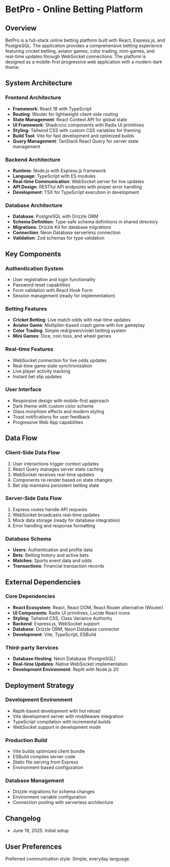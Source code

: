 # BetPro - Online Betting Platform

## Overview

BetPro is a full-stack online betting platform built with React, Express.js, and PostgreSQL. The application provides a comprehensive betting experience featuring cricket betting, aviator games, color trading, mini-games, and real-time updates through WebSocket connections. The platform is designed as a mobile-first progressive web application with a modern dark theme.

## System Architecture

### Frontend Architecture
- **Framework**: React 18 with TypeScript
- **Routing**: Wouter for lightweight client-side routing
- **State Management**: React Context API for global state
- **UI Framework**: Shadcn/ui components with Radix UI primitives
- **Styling**: Tailwind CSS with custom CSS variables for theming
- **Build Tool**: Vite for fast development and optimized builds
- **Query Management**: TanStack React Query for server state management

### Backend Architecture
- **Runtime**: Node.js with Express.js framework
- **Language**: TypeScript with ES modules
- **Real-time Communication**: WebSocket server for live updates
- **API Design**: RESTful API endpoints with proper error handling
- **Development**: TSX for TypeScript execution in development

### Database Architecture
- **Database**: PostgreSQL with Drizzle ORM
- **Schema Definition**: Type-safe schema definitions in shared directory
- **Migrations**: Drizzle Kit for database migrations
- **Connection**: Neon Database serverless connection
- **Validation**: Zod schemas for type validation

## Key Components

### Authentication System
- User registration and login functionality
- Password reset capabilities
- Form validation with React Hook Form
- Session management (ready for implementation)

### Betting Features
- **Cricket Betting**: Live match odds with real-time updates
- **Aviator Game**: Multiplier-based crash game with live gameplay
- **Color Trading**: Simple red/green/violet betting system
- **Mini Games**: Dice, coin toss, and wheel games

### Real-time Features
- WebSocket connection for live odds updates
- Real-time game state synchronization
- Live player activity tracking
- Instant bet slip updates

### User Interface
- Responsive design with mobile-first approach
- Dark theme with custom color scheme
- Glass morphism effects and modern styling
- Toast notifications for user feedback
- Progressive Web App capabilities

## Data Flow

### Client-Side Data Flow
1. User interactions trigger context updates
2. React Query manages server state caching
3. WebSocket receives real-time updates
4. Components re-render based on state changes
5. Bet slip maintains persistent betting state

### Server-Side Data Flow
1. Express routes handle API requests
2. WebSocket broadcasts real-time updates
3. Mock data storage (ready for database integration)
4. Error handling and response formatting

### Database Schema
- **Users**: Authentication and profile data
- **Bets**: Betting history and active bets
- **Matches**: Sports event data and odds
- **Transactions**: Financial transaction records

## External Dependencies

### Core Dependencies
- **React Ecosystem**: React, React DOM, React Router alternative (Wouter)
- **UI Components**: Radix UI primitives, Lucide React icons
- **Styling**: Tailwind CSS, Class Variance Authority
- **Backend**: Express.js, WebSocket support
- **Database**: Drizzle ORM, Neon Database connector
- **Development**: Vite, TypeScript, ESBuild

### Third-party Services
- **Database Hosting**: Neon Database (PostgreSQL)
- **Real-time Updates**: Native WebSocket implementation
- **Development Environment**: Replit with Node.js 20

## Deployment Strategy

### Development Environment
- Replit-based development with hot reload
- Vite development server with middleware integration
- TypeScript compilation with incremental builds
- WebSocket support in development mode

### Production Build
- Vite builds optimized client bundle
- ESBuild compiles server code
- Static file serving from Express
- Environment-based configuration

### Database Management
- Drizzle migrations for schema changes
- Environment variable configuration
- Connection pooling with serverless architecture

## Changelog

- June 19, 2025. Initial setup

## User Preferences

Preferred communication style: Simple, everyday language.